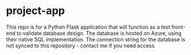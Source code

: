 # project-app

This repo is for a Python Flask application that will function as a test front-end to validate database design.  The database is hosted on Azure, using their native SQL implementation.
The connection string for the database is not synced to this repository - contact me if you need access.
